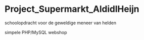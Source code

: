 # Project_Supermarkt_AldidlHeijn
schoolopdracht voor de geweldige meneer van helden

simpele PHP/MySQL webshop
